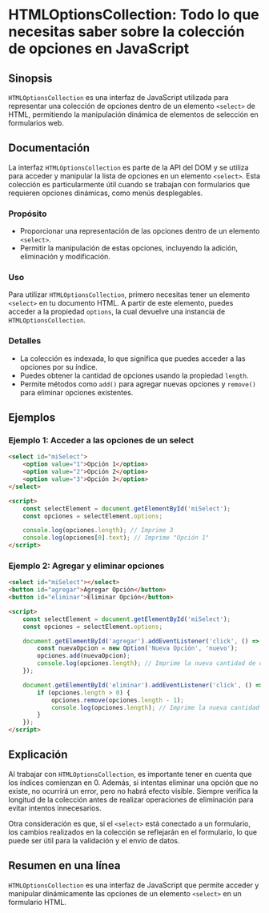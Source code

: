 <!--
Meta Description: # HTMLOptionsCollection: Todo lo que necesitas saber sobre la colección de opciones en JavaScript ## Sinopsis `HTMLOptionsCollection` es una interfaz ...
Meta Keywords: opciones, select, que, opción, htmloptionscollection
-->

# HTMLOptionsCollection: Todo lo que necesitas saber sobre la colección de opciones en JavaScript

## Sinopsis
`HTMLOptionsCollection` es una interfaz de JavaScript utilizada para representar una colección de opciones dentro de un elemento `<select>` de HTML, permitiendo la manipulación dinámica de elementos de selección en formularios web.

## Documentación
La interfaz `HTMLOptionsCollection` es parte de la API del DOM y se utiliza para acceder y manipular la lista de opciones en un elemento `<select>`. Esta colección es particularmente útil cuando se trabajan con formularios que requieren opciones dinámicas, como menús desplegables.

### Propósito
- Proporcionar una representación de las opciones dentro de un elemento `<select>`.
- Permitir la manipulación de estas opciones, incluyendo la adición, eliminación y modificación.

### Uso
Para utilizar `HTMLOptionsCollection`, primero necesitas tener un elemento `<select>` en tu documento HTML. A partir de este elemento, puedes acceder a la propiedad `options`, la cual devuelve una instancia de `HTMLOptionsCollection`.

### Detalles
- La colección es indexada, lo que significa que puedes acceder a las opciones por su índice.
- Puedes obtener la cantidad de opciones usando la propiedad `length`.
- Permite métodos como `add()` para agregar nuevas opciones y `remove()` para eliminar opciones existentes.

## Ejemplos

### Ejemplo 1: Acceder a las opciones de un select
```html
<select id="miSelect">
    <option value="1">Opción 1</option>
    <option value="2">Opción 2</option>
    <option value="3">Opción 3</option>
</select>

<script>
    const selectElement = document.getElementById('miSelect');
    const opciones = selectElement.options;

    console.log(opciones.length); // Imprime 3
    console.log(opciones[0].text); // Imprime "Opción 1"
</script>
```

### Ejemplo 2: Agregar y eliminar opciones
```html
<select id="miSelect"></select>
<button id="agregar">Agregar Opción</button>
<button id="eliminar">Eliminar Opción</button>

<script>
    const selectElement = document.getElementById('miSelect');
    const opciones = selectElement.options;

    document.getElementById('agregar').addEventListener('click', () => {
        const nuevaOpcion = new Option('Nueva Opción', 'nuevo');
        opciones.add(nuevaOpcion);
        console.log(opciones.length); // Imprime la nueva cantidad de opciones
    });

    document.getElementById('eliminar').addEventListener('click', () => {
        if (opciones.length > 0) {
            opciones.remove(opciones.length - 1);
            console.log(opciones.length); // Imprime la nueva cantidad de opciones
        }
    });
</script>
```

## Explicación
Al trabajar con `HTMLOptionsCollection`, es importante tener en cuenta que los índices comienzan en 0. Además, si intentas eliminar una opción que no existe, no ocurrirá un error, pero no habrá efecto visible. Siempre verifica la longitud de la colección antes de realizar operaciones de eliminación para evitar intentos innecesarios.

Otra consideración es que, si el `<select>` está conectado a un formulario, los cambios realizados en la colección se reflejarán en el formulario, lo que puede ser útil para la validación y el envío de datos.

## Resumen en una línea
`HTMLOptionsCollection` es una interfaz de JavaScript que permite acceder y manipular dinámicamente las opciones de un elemento `<select>` en un formulario HTML.